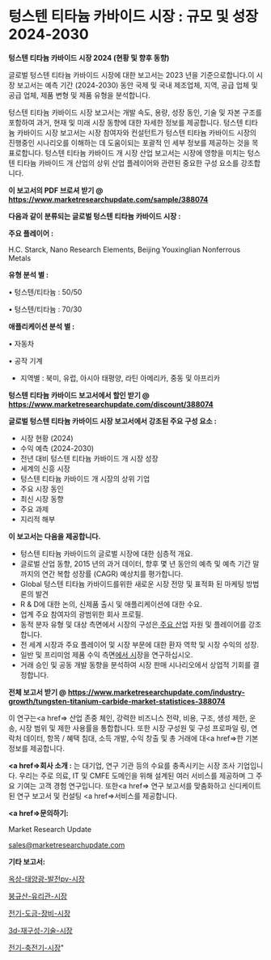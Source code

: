 # 텅스텐 티타늄 카바이드 시장 : 규모 및 성장 2024-2030

<strong>텅스텐 티타늄 카바이드 시장 2024 (현황 및 향후 동향)</strong>

글로벌 텅스텐 티타늄 카바이드 시장에 대한 보고서는 2023 년을 기준으로합니다.이 시장 보고서는 예측 기간 (2024-2030) 동안 국제 및 국내 제조업체, 지역, 공급 업체 및 공급 업체, 제품 변형 및 제품 유형을 분석합니다.

텅스텐 티타늄 카바이드 시장 보고서는 개발 속도, 용량, 성장 동인, 기술 및 자본 구조를 포함하여 과거, 현재 및 미래 시장 동향에 대한 자세한 정보를 제공합니다. 텅스텐 티타늄 카바이드 시장 보고서는 시장 참여자와 컨설턴트가 텅스텐 티타늄 카바이드 시장의 진행중인 시나리오를 이해하는 데 도움이되는 포괄적 인 세부 정보를 제공하는 것을 목표로합니다. 텅스텐 티타늄 카바이드 개 시장 산업 보고서는 시장에 영향을 미치는 텅스텐 티타늄 카바이드 개 산업의 상위 산업 플레이어와 관련된 중요한 구성 요소를 강조합니다.



<strong>이 보고서의 PDF 브로셔 받기 @ <a href=https://www.marketresearchupdate.com/sample/388074>https://www.marketresearchupdate.com/sample/388074</a></strong>



<strong>다음과 같이 분류되는 글로벌 텅스텐 티타늄 카바이드 시장 :</strong>



<strong>주요 플레이어 :</strong>

H.C. Starck, Nano Research Elements, Beijing Youxinglian Nonferrous Metals



<strong>유형 분석 별 :</strong>

• 텅스텐/티타늄 : 50/50

• 텅스텐/티타늄 : 70/30



<strong>애플리케이션 분석 별 :</strong>

• 자동차

• 공작 기계

<ul>
  <li>지역별 : 북미, 유럽, 아시아 태평양, 라틴 아메리카, 중동 및 아프리카</li>
</ul>


<strong>텅스텐 티타늄 카바이드 보고서에서 할인 받기 @ <a href=https://www.marketresearchupdate.com/discount/388074>https://www.marketresearchupdate.com/discount/388074</a></strong>



<strong>글로벌 텅스텐 티타늄 카바이드 시장 보고서에서 강조된 주요 구성 요소 :</strong>
<ul>
  <li>시장 현황 (2024)</li>
  <li>수익 예측 (2024-2030)</li>
  <li>전년 대비 텅스텐 티타늄 카바이드 개 시장 성장</li>
  <li>세계의 신흥 시장</li>
  <li>텅스텐 티타늄 카바이드 개 시장의 상위 기업</li>
  <li>주요 시장 동인</li>
  <li>최신 시장 동향</li>
  <li>주요 과제</li>
  <li>지리적 해부</li>
</ul>


<strong>이 보고서는 다음을 제공합니다.</strong>
<ul>
  <li>텅스텐 티타늄 카바이드의 글로벌 시장에 대한 심층적 개요.</li>
  <li>글로벌 산업 동향, 2015 년의 과거 데이터, 향후 몇 년 동안의 예측 및 예측 기간 말까지의 연간 복합 성장률 (CAGR) 예상치를 평가합니다.</li>
  <li>Global 텅스텐 티타늄 카바이드를위한 새로운 시장 전망 및 표적화 된 마케팅 방법론의 발견</li>
  <li>R &amp; D에 대한 논의, 신제품 출시 및 애플리케이션에 대한 수요.</li>
  <li>업계 주요 참여자의 광범위한 회사 프로필.</li>
  <li>동적 분자 유형 및 대상 측면에서 시장의 구성은<a href=> 주요 산</a>업 자원 및 플레이어를 강조합니다.</li>
  <li>전 세계 시장과 주요 플레이어 및 시장 부문에 대한 환자 역학 및 시장 수익의 성장.</li>
  <li>일반 및 프리미엄 제품 수익 측면<a href=>에서 시</a>장을 연구하십시오.</li>
  <li>거래 승인 및 공동 개발 동향을 분석하여 시장 판매 시나리오에서 상업적 기회를 결정합니다.</li>
</ul>



<strong>전체 보고서 받기 @ <a href=https://www.marketresearchupdate.com/industry-growth/tungsten-titanium-carbide-market-statistices-388074>https://www.marketresearchupdate.com/industry-growth/tungsten-titanium-carbide-market-statistices-388074</a></strong>

이 연구는<a href=> 산업 존중</a> 체인, 강력한 비즈니스 전략, 비용, 구조, 생성 제한, 운송, 시장 범위 및 제한 사용률을 통합합니다. 또한 시장 구성원 및 구성 프로파일 링, 연락처 데이터, 항목 / 혜택 침대, 소득 개발, 수익 창출 및 총 거래에 대<a href=>한 기본 </a>정보를 제공합니다.



<strong><a href=>회사 소</a>개 :</strong>
는 대기업, 연구 기관 등의 수요를 충족시키는 시장 조사 기업입니다. 우리는 주로 의료, IT 및 CMFE 도메인을 위해 설계된 여러 서비스를 제공하며 그 주요 기여는 고객 경험 연구입니다. 또한<a href=> 연구 보</a>고서를 맞춤화하고 신디케이트 된 연구 보고서 및 컨설팅 <a href=>서비스</a>를 제공합니다.



<strong><a href=>문의하기:</a></strong>

Market Research Update

sales@marketresearchupdate.com



<strong>기타 보고서:</strong>

<a href=https://www.linkedin.com/pulse/옥상-태양광-발전pv-시장-세분화-연구-및-목표-고객2029년-analytics-alchemy-360-analysis/>옥상-태양광-발전pv-시장</a>

<a href=https://www.linkedin.com/pulse/붕규산-유리관-시장-현재-및-미래-성장-2029-survey-spotlight-pro-24-analysis-zer5f/>붕규산-유리관-시장</a>

<a href=https://www.linkedin.com/pulse/전기-도금-장비-시장-세분화-연구-및-목표-고객2029년-analytics-avenue-adventures-24-ana-w2vif/>전기-도금-장비-시장</a>

<a href=https://www.linkedin.com/pulse/3d-재구성-기술-시장-세분화-연구-및-목표-고객2030년-consumer-connection-chronicles-24--vzgvf/>3d-재구성-기술-시장</a>

<a href=https://www.linkedin.com/pulse/전기-축전기-시장-진입-전략-및-위험-평가2029년-consumer-connection-chronicles-24--nrr4f/>전기-축전기-시장</a>"
